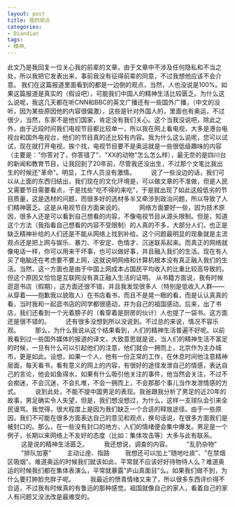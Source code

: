 ```yaml
---
layout: post
title: 我的观点
categories:
- Diandian
tags:
- 精神, 
---
```

此文乃是我回复一位关心我的前辈的文章，由于文章中不涉及任何隐私和不当之处，所以我把它发表出来，事前我没有征得前辈的同意，不过我想他应该不会介意。 我们在这篇报道里面看到的都是一边倒的观点，当然，人也没说是100%。如果这篇报道是真实的（假设吧），可能我们中国人的精神生活比较匮乏。为什么这么说呢，我这几天都在听CNN和BBC的英文广播还有一些国外广播，（中文的没听，因为某些原因他的内容很偏激），这些是针对外国人的，里面也有奥运，不过很少，当然，东家不是他们国家，肯定没有我们关心。这个当我没说吧，除此之外，由于近段时间我们电视节目都比较单一，所以我在网上看电视，大多是港台电视台和国外电视台，他们的节目真的还比较有内容。我为什么这么说呢，您可以试试，现在就打开电视，挨个找，电视节目要不是奥运就是一些很低级趣味的内容（主要是："你答对了，你答错了"、"XX的动物"怎么怎么样），最无奈的是四川台的新闻和教育节目，让我回到了20年前，尽管我还没出生，不过那个文笔比我出生的时候还"革命"。明显，工作人员没有激情。         说了一些没边的话，我们可以从上面的东西归结出，我们现在的文化环境是，可以做文章的不准做，但是人民又需要节目需要看点，于是找些"吃不得的来吃"，于是就出现了如此这般低劣的节目质量，这是选材的问题，而很多好的选材多半又牵涉到政治问题，所以导致了人们精神匮乏。这是从电视节目方面来说的。         网络方面要好一些，因为技术原因，很多人还是可以看到自己想看的内容，不像电视节目从源头限制。但是，知道这个方法（我指看自己想看的内容不受限制）的人真的不多，大部分人们，也正是缺乏精神补给的人们还是不能从网络上找到补给。这个问题最明显的现象就是主流观点还是把上网与娱乐、暴力、不安定、色情才、沉迷联系起来。而真正的网络就像电话一样，你可以用来干坏事，也可以做好事，并且融入我们的生活。现在有人买了电脑还在考虑要不要上网，这就说明网络和计算机根本没有真正融入我们的生活。当然，这一方面也是由于中国上网成本占国民平均收入的比重比较高导致的。但这个原因又恰恰是互联网没有真正融入生活的证明。 从书籍方面说，我有时候逛逛书店（假期），这方面还很不错，并且我发现很多人（特别是低收入人群——从穿着——抱歉我以貌取人）在书店看书，而且不是晃一眼的看，而是认认真真的看，当时我和一起逛书店的同学都很感动，并为自己的祖国感动。后来，出了书店，我们还看到一个光着膀子的（看穿着是厨房的伙计）人也提了一袋书。这方面还是很不错的。         还有很多没想到所以没说到。不过总的来说，情况不容乐观。         那么，为什么我说从这个结果看到，人们的精神生活普遍不好呢。以前我看到过一些国外媒体的报道的译文，大致意思就是说，当人们的精神生活不富足的时候，一旦有什么可以引起他们的注意，他们就会一拥而上，北京作为主办城市，更是如此。设想，如果一个人，他有一份正常的工作，在休息时间他注意精神层面，每天看书，看有意义的网上的内容，有很好的途径发泄自己的情感，表达自己的言论，他会如鱼得水，如果有什么吸引他关注的事件，他当然会关注，不过不会痴迷，不会沉迷，不会扎堆，不会一拥而上，不会那那个事儿当作发泄情感的方式。         说到此处，不能不提中国男足的表现。我爸跟我分析了男足的近20年的故事，男足确实令人失望，但是，我们想没想过，为什么，这样一支球队会引来全民谩骂。我觉得，很大程度上是因为我们缺乏一个合适的释放途径。由于一些原因，我们不可能在很多方面表达自己的意见和观点，换句话说，在很多方面我们是被封口的。那么，在一些没有封口的地方，人们的情绪便会集中爆发。男足是一个例子，长期以来网络上不友好的态度（比如：集体攻击等）大多与此有联系。         这是说的精神生活匮乏。         我还想说，调查的内容。         "乱扔杂物"         "排队加塞"         主动让座、指路         我想还可以加上"随地吐痰"、"在禁烟区吸烟"。难道奥运的时候我们就该如此，平常就不应该好好待物待人么？难道奥运的时候我们都在集体表演么，平常就暴露"庐山真面目"么。如果我们做不到，为什么要打肿脸充胖子呢。         我最近的愤青情绪又来了，所以很多东西评价得不合适，不过我有时候真的有鲁迅的那种感觉。祖国就像自己的家人，看着自己的家人有问题又没法改是最难受的。